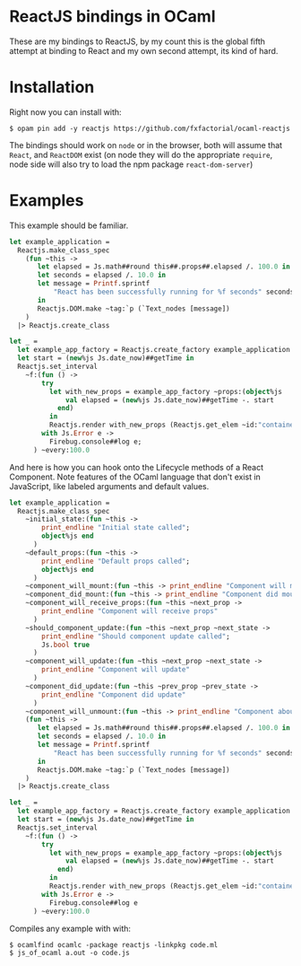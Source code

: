 ReactJS bindings in OCaml
============================

These are my bindings to ReactJS, by my count this is the global fifth
attempt at binding to React and my own second attempt, its kind of
hard.

Installation
==============

Right now you can install with:

```shell
$ opam pin add -y reactjs https://github.com/fxfactorial/ocaml-reactjs
```

The bindings should work on `node` or in the browser, both will assume
that `React`, and `ReactDOM` exist (on node they will do the
appropriate `require`, node side will also try to load the npm package
`react-dom-server`)

Examples
=========

This example should be familiar.

```ocaml
let example_application =
  Reactjs.make_class_spec
    (fun ~this ->
       let elapsed = Js.math##round this##.props##.elapsed /. 100.0 in
       let seconds = elapsed /. 10.0 in
       let message = Printf.sprintf
           "React has been successfully running for %f seconds" seconds
       in
       Reactjs.DOM.make ~tag:`p (`Text_nodes [message])
    )
  |> Reactjs.create_class

let _ =
  let example_app_factory = Reactjs.create_factory example_application in
  let start = (new%js Js.date_now)##getTime in
  Reactjs.set_interval
    ~f:(fun () ->
        try
          let with_new_props = example_app_factory ~props:(object%js
              val elapsed = (new%js Js.date_now)##getTime -. start
            end)
          in
          Reactjs.render with_new_props (Reactjs.get_elem ~id:"container")
        with Js.Error e ->
          Firebug.console##log e;
      ) ~every:100.0
```

And here is how you can hook onto the Lifecycle methods of a React
Component. Note features of the OCaml language that don't exist in
JavaScript, like labeled arguments and default values.

```ocaml
let example_application =
  Reactjs.make_class_spec
    ~initial_state:(fun ~this ->
        print_endline "Initial state called";
        object%js end
      )
    ~default_props:(fun ~this ->
        print_endline "Default props called";
        object%js end
      )
    ~component_will_mount:(fun ~this -> print_endline "Component will mount")
    ~component_did_mount:(fun ~this -> print_endline "Component did mount")
    ~component_will_receive_props:(fun ~this ~next_prop ->
        print_endline "Component will receive props"
      )
    ~should_component_update:(fun ~this ~next_prop ~next_state ->
        print_endline "Should component update called";
        Js.bool true
      )
    ~component_will_update:(fun ~this ~next_prop ~next_state ->
        print_endline "Component will update"
      )
    ~component_did_update:(fun ~this ~prev_prop ~prev_state ->
        print_endline "Component did update"
      )
    ~component_will_unmount:(fun ~this -> print_endline "Component about to unmount")
    (fun ~this ->
       let elapsed = Js.math##round this##.props##.elapsed /. 100.0 in
       let seconds = elapsed /. 10.0 in
       let message = Printf.sprintf
           "React has been successfully running for %f seconds" seconds
       in
       Reactjs.DOM.make ~tag:`p (`Text_nodes [message])
    )
  |> Reactjs.create_class

let _ =
  let example_app_factory = Reactjs.create_factory example_application in
  let start = (new%js Js.date_now)##getTime in
  Reactjs.set_interval
    ~f:(fun () ->
        try
          let with_new_props = example_app_factory ~props:(object%js
              val elapsed = (new%js Js.date_now)##getTime -. start
            end)
          in
          Reactjs.render with_new_props (Reactjs.get_elem ~id:"container")
        with Js.Error e ->
          Firebug.console##log e
      ) ~every:100.0
```

Compiles any example with with:

```shell
$ ocamlfind ocamlc -package reactjs -linkpkg code.ml
$ js_of_ocaml a.out -o code.js
```
